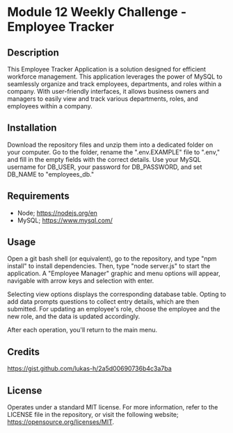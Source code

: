 # Module 12 Weekly Challenge - Employee Tracker 

## Description

This Employee Tracker Application is a solution designed for efficient workforce management. This application leverages the power of MySQL to seamlessly organize and track employees, departments, and roles within a company. With user-friendly interfaces, it allows business owners and managers to easily view and track various departments, roles, and employees within a company.

## Installation


Download the repository files and unzip them into a dedicated folder on your computer. Go to the folder, rename the ".env.EXAMPLE" file to ".env," and fill in the empty fields with the correct details. Use your MySQL username for DB_USER, your password for DB_PASSWORD, and set DB_NAME to "employees_db."

## Requirements

- Node; https://nodejs.org/en
- MySQL; https://www.mysql.com/

## Usage

Open a git bash shell (or equivalent), go to the repository, and type "npm install" to install dependencies. Then, type "node server.js" to start the application. A "Employee Manager" graphic and menu options will appear, navigable with arrow keys and selection with enter.

Selecting view options displays the corresponding database table. Opting to add data prompts questions to collect entry details, which are then submitted. For updating an employee's role, choose the employee and the new role, and the data is updated accordingly.

After each operation, you'll return to the main menu.


## Credits

https://gist.github.com/lukas-h/2a5d00690736b4c3a7ba

## License

Operates under a standard MIT license. For more information, refer to the LICENSE file in the repository, or visit the following website; https://opensource.org/licenses/MIT.
